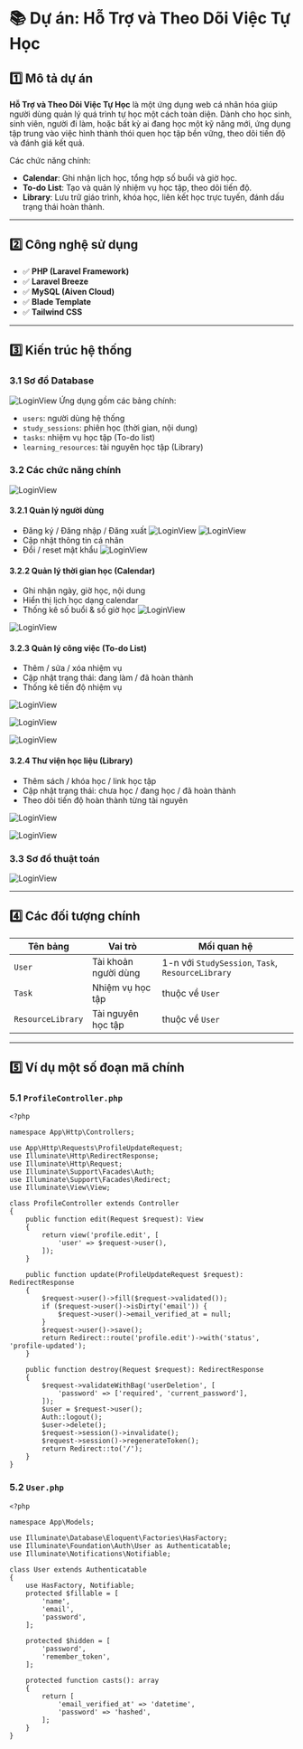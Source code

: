 # 📚 Dự án: Hỗ Trợ và Theo Dõi Việc Tự Học

## 1️⃣ Mô tả dự án

**Hỗ Trợ và Theo Dõi Việc Tự Học** là một ứng dụng web cá nhân hóa giúp người dùng quản lý quá trình tự học một cách toàn diện. Dành cho học sinh, sinh viên, người đi làm, hoặc bất kỳ ai đang học một kỹ năng mới, ứng dụng tập trung vào việc hình thành thói quen học tập bền vững, theo dõi tiến độ và đánh giá kết quả.

Các chức năng chính:
- **Calendar**: Ghi nhận lịch học, tổng hợp số buổi và giờ học.
- **To-do List**: Tạo và quản lý nhiệm vụ học tập, theo dõi tiến độ.
- **Library**: Lưu trữ giáo trình, khóa học, liên kết học trực tuyến, đánh dấu trạng thái hoàn thành.

---

## 2️⃣ Công nghệ sử dụng

- ✅ **PHP (Laravel Framework)**
- ✅ **Laravel Breeze**
- ✅ **MySQL (Aiven Cloud)**
- ✅ **Blade Template**
- ✅ **Tailwind CSS**

---

## 3️⃣ Kiến trúc hệ thống

### 3.1 Sơ đồ Database
![LoginView](image/StructDiagram.png)
Ứng dụng gồm các bảng chính:
- `users`: người dùng hệ thống
- `study_sessions`: phiên học (thời gian, nội dung)
- `tasks`: nhiệm vụ học tập (To-do list)
- `learning_resources`: tài nguyên học tập (Library)

### 3.2 Các chức năng chính
![LoginView](image/ActivityDiagram.png)

#### 3.2.1 Quản lý người dùng
- Đăng ký / Đăng nhập / Đăng xuất
![LoginView](image/Register.png)
![LoginView](image/Login.png)
- Cập nhật thông tin cá nhân
- Đổi / reset mật khẩu
![LoginView](image/Reset.png)

#### 3.2.2 Quản lý thời gian học (Calendar)
- Ghi nhận ngày, giờ học, nội dung
- Hiển thị lịch học dạng calendar
- Thống kê số buổi & số giờ học
![LoginView](image/Calendar1.png)

![LoginView](image/Calendar2.png)

#### 3.2.3 Quản lý công việc (To-do List)
- Thêm / sửa / xóa nhiệm vụ
- Cập nhật trạng thái: đang làm / đã hoàn thành
- Thống kê tiến độ nhiệm vụ

![LoginView](image/Todolist1.png)

![LoginView](image/Todolist2.png)

![LoginView](image/Todolist3.png)

#### 3.2.4 Thư viện học liệu (Library)
- Thêm sách / khóa học / link học tập
- Cập nhật trạng thái: chưa học / đang học / đã hoàn thành
- Theo dõi tiến độ hoàn thành từng tài nguyên

![LoginView](image/Library1.png)

![LoginView](image/Library2.png)

### 3.3 Sơ đồ thuật toán

![LoginView](image/Diagram.png)

---

## 4️⃣ Các đối tượng chính

| Tên bảng | Vai trò | Mối quan hệ |
|----------|---------|--------------|
| `User` | Tài khoản người dùng | 1-n với `StudySession`, `Task`, `ResourceLibrary` |
| `Task` | Nhiệm vụ học tập | thuộc về `User` |
| `ResourceLibrary` | Tài nguyên học tập | thuộc về `User` |

---

## 5️⃣ Ví dụ một số đoạn mã chính

### 5.1 `ProfileController.php`
```
<?php

namespace App\Http\Controllers;

use App\Http\Requests\ProfileUpdateRequest;
use Illuminate\Http\RedirectResponse;
use Illuminate\Http\Request;
use Illuminate\Support\Facades\Auth;
use Illuminate\Support\Facades\Redirect;
use Illuminate\View\View;

class ProfileController extends Controller
{
    public function edit(Request $request): View
    {
        return view('profile.edit', [
            'user' => $request->user(),
        ]);
    }

    public function update(ProfileUpdateRequest $request): RedirectResponse
    {
        $request->user()->fill($request->validated());
        if ($request->user()->isDirty('email')) {
            $request->user()->email_verified_at = null;
        }
        $request->user()->save();
        return Redirect::route('profile.edit')->with('status', 'profile-updated');
    }

    public function destroy(Request $request): RedirectResponse
    {
        $request->validateWithBag('userDeletion', [
            'password' => ['required', 'current_password'],
        ]);
        $user = $request->user();
        Auth::logout();
        $user->delete();
        $request->session()->invalidate();
        $request->session()->regenerateToken();
        return Redirect::to('/');
    }
}
```



### 5.2 `User.php`
```
<?php

namespace App\Models;

use Illuminate\Database\Eloquent\Factories\HasFactory;
use Illuminate\Foundation\Auth\User as Authenticatable;
use Illuminate\Notifications\Notifiable;

class User extends Authenticatable
{
    use HasFactory, Notifiable;
    protected $fillable = [
        'name',
        'email',
        'password',
    ];

    protected $hidden = [
        'password',
        'remember_token',
    ];

    protected function casts(): array
    {
        return [
            'email_verified_at' => 'datetime',
            'password' => 'hashed',
        ];
    }
}
```

